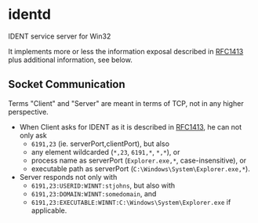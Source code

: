 # identd
IDENT service server for Win32

It implements more or less the information exposal described in [RFC1413](https://tools.ietf.org/html/rfc1413) plus additional information, see below.

## Socket Communication

Terms "Client" and "Server" are meant in terms of TCP, not in any higher perspective.

* When Client asks for IDENT as it is described in [RFC1413](https://tools.ietf.org/html/rfc1413), he can not only ask
  * `6191,23` (ie. serverPort,clientPort), but also
  * any element wildcarded (`*,23`, `6191,*`, `*,*`), or
  * process name as serverPort (`Explorer.exe,*`, case-insensitive), or
  * executable path as serverPort (`C:\Windows\System\Explorer.exe,*`).
* Server responds not only with
  * `6191,23:USERID:WINNT:stjohns`, but also with 
  * `6191,23:DOMAIN:WINNT:somedomain`, and
  * `6191,23:EXECUTABLE:WINNT:C:\Windows\System\Explorer.exe` if applicable.
